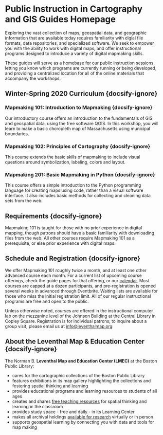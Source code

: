# Public Instruction in Cartography and GIS Guides Homepage

Exploring the vast collection of maps, geospatial data, and geographic information that are available today requires familiarity with digial file formats, data repositories, and specialized software. We seek to empower you with the ability to work with digital maps, and offer instructional programs designed to introduce a variety of digital mapmaking skills.

These guides will serve as a homebase for our public instruction sessions, letting you know which programs are currently running or being developed, and providing a centralized location for all of the online materials that accompany the workshops. 



## Winter-Spring 2020 Curriculum {docsify-ignore}

### **Mapmaking 101: Introduction to Mapmaking** {docsify-ignore} <br> 
Our introductory course offers an introduction to the fundamentals of GIS and geospatial data, using the free software QGIS. In this workshop, you will learn to make a basic choropleth map of Massachusetts using municipal boundaries. 


### **Mapmaking 102: Principles of Cartography**  {docsify-ignore} <br>
This course extends the basic skills of mapmaking to include visual questions around symbolization, labeling, colors and layout. 


### **Mapmaking 201: Basic Mapmaking in Python**  {docsify-ignore} <br>
This course offers a simple introduction to the Python programming language for creating maps using code, rather than a visual software interface. It also includes basic methods for collecting and cleaning data sets from the web. 


## Requirements {docsify-ignore}

Mapmaking 101 is taught for those with no prior experience in digital mapping, though patrons should have a basic familiarity with downloading files from the web. All other courses require Mapmaking 101 as a prerequisite, or else prior experience with digital maps.

## Schedule and Registration {docsify-ignore}

We offer Mapmaking 101 roughly twice a month, and at least one other advanced course each month. For a current list of upcoming course offerings, check the guide pages for that offering, or our [calendar](https://www.leventhalmap.org/calendar "calendar"). Most courses are capped at a dozen participants, and pre-registration is opened several weeks in advanced through Eventbrite. Waiting lists are available for those who miss the initial registration limit. All of our regular instructional programs are free and open to the public. 

Unless otherwise noted, courses are offered in the instructional computer lab on the mezzanine level of the Johnson Building at the Central Library in Copley Square. Registration is for individual patrons; to inquire about a group visit, please email us at info@leventhalmap.org


## About the Leventhal Map & Education Center  {docsify-ignore}
The Norman B. **Leventhal Map and Education Center (LMEC)** at the Boston Public Library:
- cares for the cartographic collections of the Boston Public Library
- features exhibitions in its map gallery highlighting the collections and fostering spatial thinking and learning
- provides educational programs and learning resources to students of all ages
- creates and shares [free teaching resources](https://collections.leventhalmap.org/educators "Tools for teachers") for spatial thinking and learning in the classroom
- provides study space - free and daily - in its Learning Center
- makes all archival holdings [available for research](https://www.leventhalmap.org/research "Reference")   virtually or in person
- supports geospatial learning by connecting you with data and tools for map making

